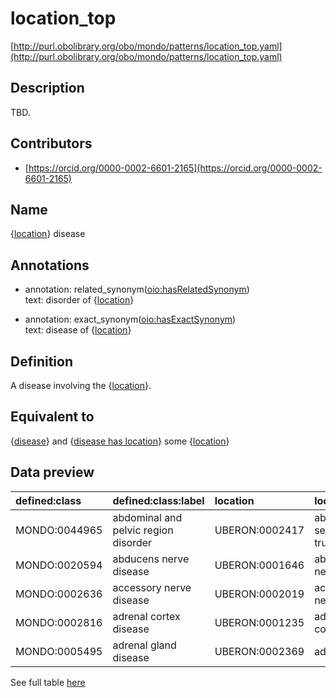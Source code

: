 # location_top 

[http://purl.obolibrary.org/obo/mondo/patterns/location_top.yaml](http://purl.obolibrary.org/obo/mondo/patterns/location_top.yaml)
## Description 

TBD.
## Contributors 
* [https://orcid.org/0000-0002-6601-2165](https://orcid.org/0000-0002-6601-2165) 
## Name 

{[location](http://www.w3.org/2002/07/owl#Thing)} disease

## Annotations 

* annotation: related_synonym\([oio:hasRelatedSynonym](http://purl.obolibrary.org/obo/oio_hasRelatedSynonym)\)  
text: disorder of {[location](http://www.w3.org/2002/07/owl#Thing)}

* annotation: exact_synonym\([oio:hasExactSynonym](http://purl.obolibrary.org/obo/oio_hasExactSynonym)\)  
text: disease of {[location](http://www.w3.org/2002/07/owl#Thing)}

## Definition 

A disease involving the {[location](http://www.w3.org/2002/07/owl#Thing)}.

## Equivalent to 

{[disease](http://purl.obolibrary.org/obo/MONDO_0000001)} and {[disease has location](http://purl.obolibrary.org/obo/RO_0004026)} some {[location](http://www.w3.org/2002/07/owl#Thing)}

## Data preview 
| defined:class                                | defined:class:label                  | location                                      | location:label             |
|:---------------------------------------------|:-------------------------------------|:----------------------------------------------|:---------------------------|
| MONDO:0044965 | abdominal and pelvic region disorder | UBERON:0002417 | abdominal segment of trunk |
| MONDO:0020594 | abducens nerve disease               | UBERON:0001646 | abducens nerve             |
| MONDO:0002636 | accessory nerve disease              | UBERON:0002019 | accessory XI nerve         |
| MONDO:0002816 | adrenal cortex disease               | UBERON:0001235 | adrenal cortex             |
| MONDO:0005495 | adrenal gland disease                | UBERON:0002369 | adrenal gland              |

See full table [here](https://github.com/monarch-initiative/mondo/blob/master/src/patterns/data/matches/location_top.tsv) 
